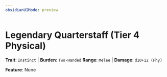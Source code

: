```yaml
---
obsidianUIMode: preview
---
```

# Legendary Quarterstaff (Tier 4 Physical)

**Trait**: `Instinct` | **Burden**: `Two-Handed`
**Range**: `Melee` | **Damage**: `d10+12 (Phy)`

**Feature**: None
